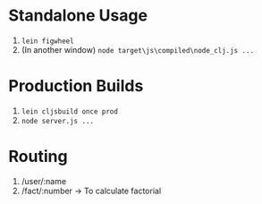# Standalone Usage

1. `lein figwheel`
2. (In another window) `node target\js\compiled\node_clj.js ...`


# Production Builds

1. `lein cljsbuild once prod`
2. `node server.js ...`


# Routing
1. /user/:name
2. /fact/:number -> To calculate factorial